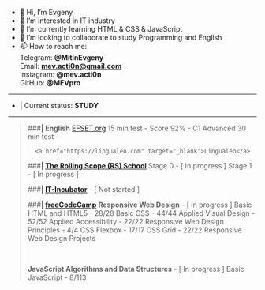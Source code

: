 - 👋 Hi, I’m Evgeny
- 👀 I’m interested in IT industry
- 🌱 I’m currently learning HTML & CSS & JavaScript
- 💞️ I’m looking to collaborate to study Programming and English
- 📫 How to reach me: 
<br>Telegram: <strong>@MitinEvgeny</strong>
<br>Email: <strong>mev.acti0n@gmail.com</strong>
<br>Instagram: <strong>@mev.acti0n</strong>
<br>GitHub: <strong>@MEVpro</strong>
---
- | Current status: <strong>STUDY</strong>
---
>   ###<strong>| English</strong>
>       <a href="https://www.efset.org" target="_blank">EFSET.org</a>
>           15 min test - Score 92% - C1 Advanced
>           30 min test - 
>
>       <a href="https://lingualeo.com" target="_blank">Lingualeo</a>
>
>
>   ###<strong>| <a href="https://rollingscopes.com" target="_blank">The Rolling Scope (RS) School</a></strong>
>       Stage 0 - [ In progress ]
>       Stage 1 - [ In progress ]
>
>   ###<strong>| <a href="https://it-incubator.by" target="_blank">IT-Incubator</a></strong> - [ Not started ]
>
>   ###<strong>| <a href="https://www.freecodecamp.org" target="_blank">freeCodeCamp</a></strong>
>       <b>Responsive Web Design</b> - [ In progress ]
>           Basic HTML and HTML5 - 28/28
>           Basic CSS - 44/44
>           Applied Visual Design - 52/52
>           Applied Accessibility - 22/22
>           Responsive Web Design Principles - 4/4
>           CSS Flexbox - 17/17
>           CSS Grid - 22/22
>           Responsive Web Design Projects
>
><br>
>
><b>JavaScript Algorithms and Data Structures</b> - [ In progress ]
>Basic JavaScript - 8/113

